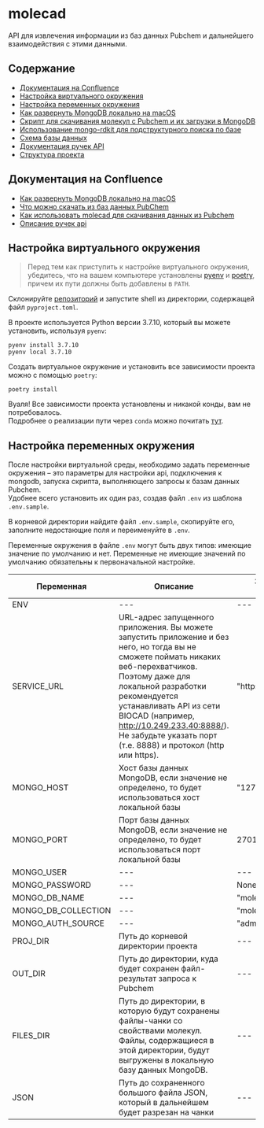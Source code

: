 # molecad

API для извлечения информации из баз данных Pubchem и дальнейшего взаимодействия с этими данными.

## Содержание

* [Документация на Confluence](#документация-на-confluence)
* [Настройка виртуального окружения](#настройка-виртуального-окружения)
* [Настройка переменных окружения](#настройка-переменных-окружения)
* [Как развернуть MongoDB локально на macOS](#как-развернуть-mongodb-локально-на-macos)
* [Скрипт для скачивания молекул с Pubchem и их загрузки в MongoDB](#cкрипт-для-скачивания-молекул-с-pubchem-и-их-загрузки-в-mongodb)  
* [Использование mongo-rdkit для подструктурного поиска по базе](#использование-mongo-rdkit-для-подструктурного-поиска-по-базе)
* [Схема базы данных](#схема-базы-данных)
* [Документация ручек API](#документация-ручек-api)
* [Структура проекта](#структура-проекта)


## Документация на Confluence

* [Как развернуть MongoDB локально на macOS](https://confluence.biocad.ru/x/3BhQCw)
* [Что можно скачать из баз данных PubChem](https://confluence.biocad.ru/x/DwpQCw)
* [Как использовать molecad для скачивания данных из Pubchem](https://confluence.biocad.ru/x/_ixQCw)
* [Описание ручек api](https://confluence.biocad.ru/x/jCxQCw)


## Настройка виртуального окружения

> Перед тем как приступить к настройке виртуального окружения, убедитесь, что на вашем компьютере 
> установлены [pyenv](https://github.com/pyenv/pyenv-installer) и [poetry](https://python-poetry.org/docs/), 
> причем их пути должны быть добавлены в `PATH`.

Склонируйте [репозиторий](https://github.com/vvrubel/molecad) и запустите shell из директории, 
содержащей файл `pyproject.toml`.

В проекте используется Python версии 3.7.10, который вы можете установить, используя `pyenv`:

```console
pyenv install 3.7.10
pyenv local 3.7.10
```

Создать виртуальное окружение и установить все зависимости проекта можно с помощью `poetry`:

```console
poetry install
```

Вуаля! Все зависимости проекта установлены и никакой конды, вам не потребовалось.  
Подробнее о реализации пути через `conda` можно почитать [тут](https://confluence.biocad.ru/x/vi1QCw).


## Настройка переменных окружения

После настройки виртуальной среды, необходимо задать переменные окружения – это параметры для 
настройки api, подключения к mongodb, запуска скрипта, выполняющего запросы к базам данных Pubchem.  
Удобнее всего установить их один раз, создав файл `.env` из шаблона `.env.sample`. 

В корневой директории найдите файл `.env.sample`, скопируйте его, заполните недостающие поля и 
переименуйте в `.env`.

Переменные окружения в файле `.env` могут быть двух типов: имеющие значение по умолчанию и нет. 
Переменные не имеющие значений по умолчанию обязательны к первоначальной настройке.

| Переменная | Описание | Значение по умолчанию | 
|---|---|---|
|ENV|---|---|
|SERVICE_URL|URL-адрес запущенного приложения. Вы можете запустить приложение и без него, но тогда вы не сможете поймать никаких веб-перехватчиков. Поэтому даже для локальной разработки рекомендуется устанавливать API из сети BIOCAD (например, http://10.249.233.40:8888/). Не забудьте указать порт (т.е. 8888) и протокол (http или https).|"http://localhost:8888"|
|MONGO_HOST|Хост базы данных MongoDB, если значение не определено, то будет использоваться хост локальной базы|"127.0.0.1"|
|MONGO_PORT|Порт базы данных MongoDB, если значение не определено, то будет использоваться порт локальной базы|27017|
|MONGO_USER|---|---|
|MONGO_PASSWORD|---|None|
|MONGO_DB_NAME|---|"molecad"|
|MONGO_DB_COLLECTION|---|"molecules"|
|MONGO_AUTH_SOURCE|---|"admin"|
|PROJ_DIR|Путь до корневой директории проекта|---|
|OUT_DIR|Путь до директории, куда будет сохранен файл-результат запроса к Pubchem|---|
|FILES_DIR|Путь до директории, в которую будут сохранены файлы-чанки со свойствами молекул. Файлы, содержащиеся в этой директории, будут выгружены в локальную базу данных MongoDB.|---|
|JSON|Путь до сохраненного большого файла JSON, который в дальнейшем будет разрезан на чанки|---|
